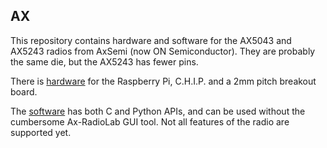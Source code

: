 ## AX

This repository contains hardware and software for the AX5043 and
AX5243 radios from AxSemi (now ON Semiconductor). They are probably
the same die, but the AX5243 has fewer pins.

There is [hardware](hw/) for the Raspberry Pi, C.H.I.P. and a 2mm
pitch breakout board.

The [software](sw/) has both C and Python APIs, and can be used
without the cumbersome Ax-RadioLab GUI tool. Not all features of the
radio are supported yet.
